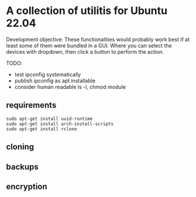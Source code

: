 # A collection of utilitis for Ubuntu 22.04

Development objective:
These functionalities would probably work best if at least some of them were bundled in a GUI.
Where you can select the devices with dropdown, then click a button to perform the action.

TODO: 
- test ipconfig systematically
- publish ipconfig as apt installable
- consider human readable ls -l, chmod module

## requirements
```
sudo apt-get install uuid-runtime
sudo apt-get install arch-install-scripts
sudo apt-get install rclone
```

## cloning

## backups

## encryption

